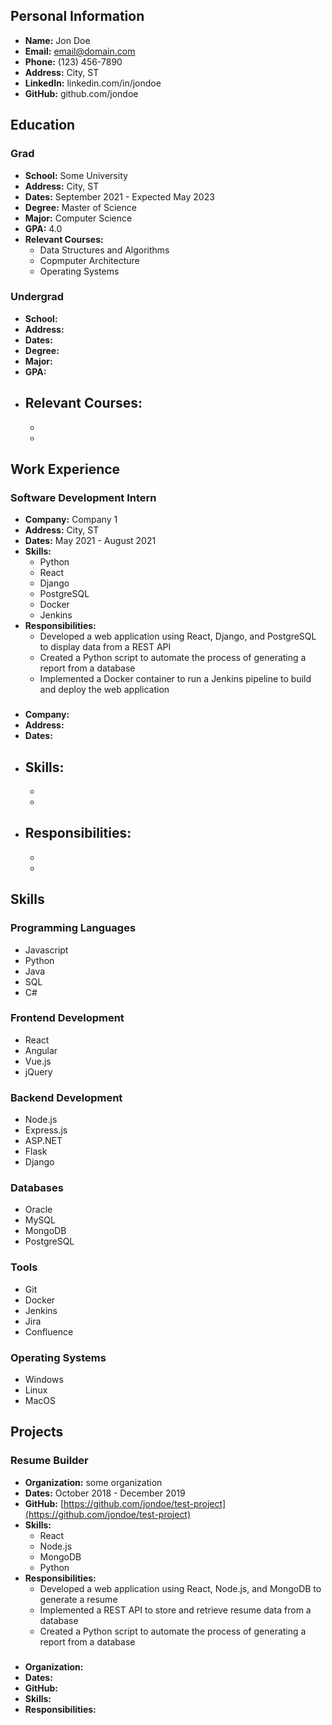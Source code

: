 ## Personal Information

- **Name:** Jon Doe
- **Email:** email@domain.com
- **Phone:** (123) 456-7890
- **Address:** City, ST
- **LinkedIn:** linkedin.com/in/jondoe
- **GitHub:** github.com/jondoe

## Education

### Grad

- **School:** Some University
- **Address:** City, ST
- **Dates:** September 2021 - Expected May 2023
- **Degree:** Master of Science
- **Major:** Computer Science
- **GPA:** 4.0
- **Relevant Courses:**
  - Data Structures and Algorithms
  - Copmputer Architecture
  - Operating Systems

### Undergrad

- **School:** 
- **Address:** 
- **Dates:** 
- **Degree:** 
- **Major:** 
- **GPA:** 
- **Relevant Courses:**
  - 
  - 
  - 

## Work Experience

### Software Development Intern

- **Company:** Company 1
- **Address:** City, ST
- **Dates:** May 2021 - August 2021
- **Skills:**
  - Python
  - React
  - Django
  - PostgreSQL
  - Docker
  - Jenkins
- **Responsibilities:**
  - Developed a web application using React, Django, and PostgreSQL to display data from a REST API
  - Created a Python script to automate the process of generating a report from a database
  - Implemented a Docker container to run a Jenkins pipeline to build and deploy the web application

### 

- **Company:** 
- **Address:** 
- **Dates:** 
- **Skills:**
  - 
  - 
  - 
- **Responsibilities:**
  - 
  - 
  - 

## Skills

### Programming Languages

- Javascript
- Python
- Java
- SQL
- C#

### Frontend Development

- React
- Angular
- Vue.js
- jQuery

### Backend Development

- Node.js
- Express.js
- ASP.NET
- Flask
- Django

### Databases

- Oracle
- MySQL
- MongoDB
- PostgreSQL

### Tools

- Git
- Docker
- Jenkins
- Jira
- Confluence

### Operating Systems

- Windows
- Linux
- MacOS

## Projects

### Resume Builder

- **Organization:** some organization
- **Dates:** October 2018 - December 2019
- **GitHub:** [https://github.com/jondoe/test-project](https://github.com/jondoe/test-project)
- **Skills:**
  - React
  - Node.js
  - MongoDB
  - Python
- **Responsibilities:**
  - Developed a web application using React, Node.js, and MongoDB to generate a resume
  - Implemented a REST API to store and retrieve resume data from a database
  - Created a Python script to automate the process of generating a report from a database

### 

- **Organization:** 
- **Dates:** 
- **GitHub:** []()
- **Skills:**
- **Responsibilities:**

